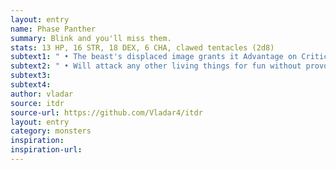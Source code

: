 ```yaml
---
layout: entry
name: Phase Panther
summary: Blink and you'll miss them.
stats: 13 HP, 16 STR, 18 DEX, 6 CHA, clawed tentacles (2d8)
subtext1: " • The beast's displaced image grants it Advantage on Critical Damage Saves."
subtext2: " • Will attack any other living things for fun without provocation."
subtext3:
subtext4:
author: vladar
source: itdr
source-url: https://github.com/Vladar4/itdr
layout: entry
category: monsters
inspiration:
inspiration-url:
---
```

